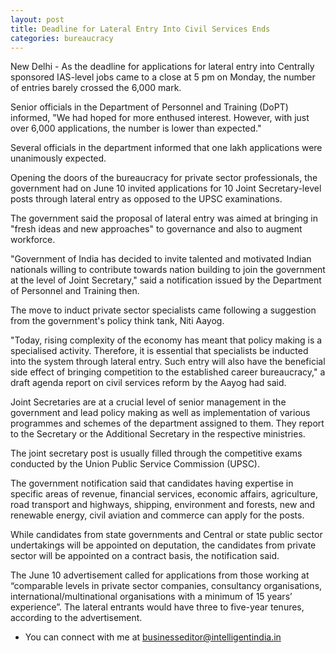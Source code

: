 ```yaml
---
layout: post
title: Deadline for Lateral Entry Into Civil Services Ends
categories: bureaucracy
---
```


 

New Delhi - As the deadline for applications for lateral entry into Centrally sponsored IAS-level jobs came to a close at 5 pm on Monday, the number of entries barely crossed the 6,000 mark.

Senior officials in the Department of Personnel and Training (DoPT) informed, "We had hoped for more enthused interest. However, with just over 6,000 applications, the number is lower than expected."

Several officials in the department informed that one lakh applications were unanimously expected.

Opening the doors of the bureaucracy for private sector professionals, the government had on June 10 invited applications for 10 Joint Secretary-level posts through lateral entry as opposed to the UPSC examinations.

The government said the proposal of lateral entry was aimed at bringing in "fresh ideas and new approaches" to governance and also to augment workforce.

"Government of India has decided to invite talented and motivated Indian nationals willing to contribute towards nation building to join the government at the level of Joint Secretary," said a notification issued by the Department of Personnel and Training then.

The move to induct private sector specialists came following a suggestion from the government's policy think tank, Niti Aayog.

"Today, rising complexity of the economy has meant that policy making is a specialised activity. Therefore, it is essential that specialists be inducted into the system through lateral entry. Such entry will also have the beneficial side effect of bringing competition to the established career bureaucracy," a draft agenda report on civil services reform by the Aayog had said.

Joint Secretaries are at a crucial level of senior management in the government and lead policy making as well as implementation of various programmes and schemes of the department assigned to them. They report to the Secretary or the Additional Secretary in the respective ministries.

The joint secretary post is usually filled through the competitive exams conducted by the Union Public Service Commission (UPSC).

The government notification said that candidates having expertise in specific areas of revenue, financial services, economic affairs, agriculture, road transport and highways, shipping, environment and forests, new and renewable energy, civil aviation and commerce can apply for the posts.

While candidates from state governments and Central or state public sector undertakings will be appointed on deputation, the candidates from private sector will be appointed on a contract basis, the notification said.

The June 10 advertisement called for applications from those working at “comparable levels in private sector companies, consultancy organisations, international/multinational organisations with a minimum of 15 years’ experience”. The lateral entrants would have three to five-year tenures, according to the advertisement.

-   You can connect with me at [businesseditor@intelligentindia.in](mailto:businesseditor@intelligentindia.in)
 